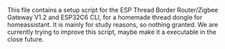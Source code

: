 This file contains a setup script for the ESP Thread Border Router/Zigbee Gateway V1.2 and ESP32C6 CLI, for a homemade thread dongle for homeassistant.
It is mainly for study reasons, so nothing granted.
We are currently trying to improve this script, maybe make it a executable in the close future.
